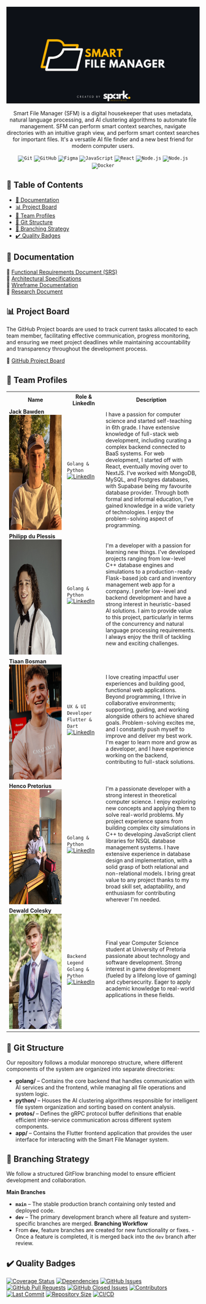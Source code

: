 <p align="center">
  <img src="Documentation/assets/readmeAssets/banner.png" alt="banner"/>
</p>

<p align="center">
Smart File Manager (SFM) is a digital housekeeper that uses metadata, natural language processing, and AI clustering algorithms to automate file management. SFM can perform smart context searches, navigate directories with an intuitive graph view, and perform smart context searches for important files. It's a versatile AI file finder and a new best friend for modern computer users.
</p>

<div align="center">
	<code><img width="50" src="https://raw.githubusercontent.com/marwin1991/profile-technology-icons/refs/heads/main/icons/git.png" alt="Git" title="Git"/></code>
	<code><img width="50" src="https://raw.githubusercontent.com/marwin1991/profile-technology-icons/refs/heads/main/icons/github.png" alt="GitHub" title="GitHub"/></code>
	<code><img width="50" src="https://raw.githubusercontent.com/marwin1991/profile-technology-icons/refs/heads/main/icons/figma.png" alt="Figma" title="Figma"/></code>
	<code><img width="50" src="https://raw.githubusercontent.com/marwin1991/profile-technology-icons/refs/heads/main/icons/go.png" alt="JavaScript" title="Golang"/></code>
	<code><img width="50" src="https://raw.githubusercontent.com/marwin1991/profile-technology-icons/refs/heads/main/icons/python.png" alt="React" title="Python"/></code>
	<code><img width="50" src="https://raw.githubusercontent.com/marwin1991/profile-technology-icons/refs/heads/main/icons/flutter.png" alt="Node.js" title="Flutter"/></code>
	<code><img width="50" src="https://raw.githubusercontent.com/marwin1991/profile-technology-icons/refs/heads/main/icons/dart.png" alt="Node.js" title="Flutter"/></code>
	<code><img width="50" src="https://raw.githubusercontent.com/marwin1991/profile-technology-icons/refs/heads/main/icons/docker.png" alt="Docker" title="Docker"/></code>
</div>

## 📄 Table of Contents


- [📑 Documentation](#-documentation)
- [📊 Project Board](#-project-board)
- [🤝 Team Profiles](#-team-profiles)
- [📁 Git Structure](#-git-structure)
- [🌳 Branching Strategy](#-branching-strategy)
- [✔️ Quality Badges](#️-quality-badges)


## 📑 Documentation


🔗 [Functional Requirements Document (SRS)](Documentation/srs.md) <br>
🔗 [Architectural Specifications](Documentation/Architecture.md) <br>
🔗 [Wireframe Documentation](Documentation/wireframe.md) <br>
🔗 [Research Document](Documentation/researchDoc.md)



## 📊 Project Board

The GitHub Project boards are used to track current tasks allocated to each team member, facilitating effective communication, progress monitoring, and ensuring we meet project deadlines while maintaining accountability and transparency throughout the development process.

🔗 [GitHub Project Board](https://github.com/COS301-SE-2025/Smart-File-Manager/projects?query=is%3Aopen)

## 🤝 Team Profiles

<table>
  <tr>
    <th width="30%">Name</th>
    <th width="20%">Role & LinkedIn</th>
    <th width="50%">Description</th>
  </tr>
  <tr>
    <td width="30%">
      <strong>Jack Bawden</strong><br>
      <img src="Documentation/assets/readmeAssets/Jack.jpg" width="100%" height="300">
    </td>
    <td width="20%">
      <code>Golang & Python</code><br>
      <a href="https://za.linkedin.com/in/jack-bawden-288981354">
        <img src="https://custom-icon-badges.demolab.com/badge/LinkedIn-0A66C2?logo=linkedin-white&logoColor=fff" alt="LinkedIn">
      </a>
    </td>
    <td width="50%">
      I have a passion for computer science and started self-teaching in 6th grade. I have extensive knowledge of full-stack web development, including curating a complex backend connected to BaaS systems. For web development, I started off with React, eventually moving over to NextJS. I've worked with MongoDB, MySQL, and Postgres databases, with Supabase being my favourite database provider. Through both formal and informal education, I've gained knowledge in a wide variety of technologies. I enjoy the problem-solving aspect of programming.
    </td>
  </tr>
  <tr>
    <td width="30%">
      <strong>Philipp du Plessis</strong><br>
      <img src="Documentation/assets/readmeAssets/philipp.jpg" width="100%" height="300">
    </td>
    <td width="20%">
      <code>Golang & Python</code><br>
      <a href="https://za.linkedin.com/in/philipp-du-plessis-56974b30a">
        <img src="https://custom-icon-badges.demolab.com/badge/LinkedIn-0A66C2?logo=linkedin-white&logoColor=fff" alt="LinkedIn">
      </a>
    </td>
    <td width="50%">
      I'm a developer with a passion for learning new things. I've developed projects ranging from low-level C++ database engines and simulations to a production-ready Flask-based job card and inventory management web app for a company. I prefer low-level and backend development and have a strong interest in heuristic-based AI solutions. I aim to provide value to this project, particularly in terms of the concurrency and natural language processing requirements. I always enjoy the thrill of tackling new and exciting challenges.
    </td>
  </tr>
  <tr>
    <td width="30%">
      <strong>Tiaan Bosman</strong><br>
      <img src="Documentation/assets/readmeAssets/tiaan.jpeg" width="100%" height="300">
    </td>
    <td width="20%">
      <code>UX & UI Developer</code><br>
      <code>Flutter & Dart</code><br>
      <a href="https://za.linkedin.com/in/tiaan-bosman-764083220">
        <img src="https://custom-icon-badges.demolab.com/badge/LinkedIn-0A66C2?logo=linkedin-white&logoColor=fff" alt="LinkedIn">
      </a>
    </td>
    <td width="50%">
      I love creating impactful user experiences and building good, functional web applications. Beyond programming, I thrive in collaborative environments; supporting, guiding, and working alongside others to achieve shared goals. Problem-solving excites me, and I constantly push myself to improve and deliver my best work. I'm eager to learn more and grow as a developer, and I have experience working on the backend, contributing to full-stack solutions.
    </td>
  </tr>
  <tr>
    <td width="30%">
      <strong>Henco Pretorius</strong><br>
      <img src="Documentation/assets/readmeAssets/Henco.jpg" width="100%" height="300">
    </td>
    <td width="20%">
      <code>Golang & Python</code><br>
      <a href="https://za.linkedin.com/in/henco-pretorius-477939228?trk=public_profile_samename-profile">
        <img src="https://custom-icon-badges.demolab.com/badge/LinkedIn-0A66C2?logo=linkedin-white&logoColor=fff" alt="LinkedIn">
      </a>
    </td>
    <td width="50%">
      I'm a passionate developer with a strong interest in theoretical computer science. I enjoy exploring new concepts and applying them to solve real-world problems. My project experience spans from building complex city simulations in C++ to developing JavaScript client libraries for NSQL database management systems. I have extensive experience in database design and implementation, with a solid grasp of both relational and non-relational models. I bring great value to any project thanks to my broad skill set, adaptability, and enthusiasm for contributing wherever I'm needed.
    </td>
  </tr>
  <tr>
    <td width="30%">
      <strong>Dewald Colesky</strong><br>
      <img src="Documentation/assets/readmeAssets/dewald.JPG" width="100%" height="300">
    </td>
    <td width="20%">
      <code>Backend Legend</code><br>
      <code>Golang & Python</code><br>
      <a href="https://www.linkedin.com/in/dewald-colesky-165400217/">
        <img src="https://custom-icon-badges.demolab.com/badge/LinkedIn-0A66C2?logo=linkedin-white&logoColor=fff" alt="LinkedIn">
      </a>
    </td>
    <td width="50%">
      Final year Computer Science student at University of Pretoria passionate about technology and software development. Strong interest in game development (fueled by a lifelong love of gaming) and cybersecurity. Eager to apply academic knowledge to real-world applications in these fields.
    </td>
  </tr>
</table>

## 📁 Git Structure

Our repository follows a modular monorepo structure, where different components of the system are organized into separate directories:
- **golang/** – Contains the core backend that handles communication with AI services and the frontend, while managing all file operations and system logic.
- **python/** – Houses the AI clustering algorithms responsible for intelligent file system organization and sorting based on content analysis.
- **protos/** – Defines the gRPC protocol buffer definitions that enable efficient inter-service communication across different system components.
- **app/** – Contains the Flutter frontend application that provides the user interface for interacting with the Smart File Manager system.

## 🌳 Branching Strategy

We follow a structured GitFlow branching model to ensure efficient development and collaboration.

**Main Branches**

- **`main`** – The stable production branch containing only tested and deployed code.
- **`dev`** – The primary development branch where all feature and system-specific branches are merged.
  **Branching Workflow**
- From **`dev`**, feature branches are created for new functionality or fixes. - Once a feature is completed, it is merged back into the `dev` branch after review.


## ✔️ Quality Badges


[![Coverage Status](https://coveralls.io/repos/github/COS301-SE-2025/Smart-File-Manager/badge.svg?branch=main)](https://coveralls.io/github/COS301-SE-2025/Smart-File-Manager?branch=main)
[![Dependencies](https://img.shields.io/librariesio/github/COS301-SE-2025/Smart-File-Manager?style=flat-square)](https://libraries.io/github/COS301-SE-2025/Smart-File-Manager)
[![GitHub Issues](https://img.shields.io/github/issues/COS301-SE-2025/Smart-File-Manager?style=flat-square)](https://github.com/COS301-SE-2025/Smart-File-Manager/issues)
[![GitHub Pull Requests](https://img.shields.io/github/issues-pr/COS301-SE-2025/Smart-File-Manager?style=flat-square)](https://github.com/COS301-SE-2025/Smart-File-Manager/pulls)
[![GitHub Closed Issues](https://img.shields.io/github/issues-closed/COS301-SE-2025/Smart-File-Manager?style=flat-square&color=green)](https://github.com/COS301-SE-2025/Smart-File-Manager/issues?q=is%3Aissue+is%3Aclosed)
[![Contributors](https://img.shields.io/github/contributors/COS301-SE-2025/Smart-File-Manager?style=flat-square)](https://github.com/COS301-SE-2025/Smart-File-Manager/graphs/contributors)
[![Last Commit](https://img.shields.io/github/last-commit/COS301-SE-2025/Smart-File-Manager?style=flat-square)](https://github.com/COS301-SE-2025/Smart-File-Manager/commits/main)
[![Repository Size](https://img.shields.io/github/repo-size/COS301-SE-2025/Smart-File-Manager?style=flat-square)](https://github.com/COS301-SE-2025/Smart-File-Manager)
[![CI/CD](https://github.com/COS301-SE-2025/Smart-File-Manager/actions/workflows/actions.yml/badge.svg)](https://github.com/COS301-SE-2025/Smart-File-Manager/actions/workflows/actions.yml)


